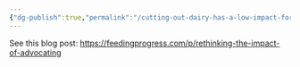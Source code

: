 ```yaml
---
{"dg-publish":true,"permalink":"/cutting-out-dairy-has-a-low-impact-for-animals-chicken-much-higher/","created":"2025-10-23T17:42:43.519+01:00","updated":"2025-10-23T18:06:08.672+01:00"}
---
```


See this blog post: https://feedingprogress.com/p/rethinking-the-impact-of-advocating
